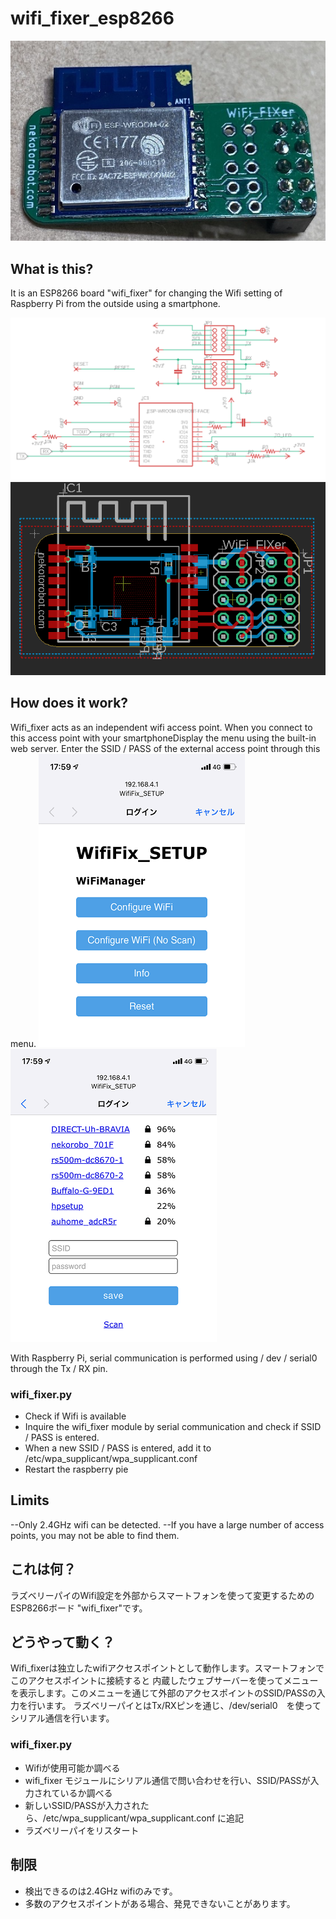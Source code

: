 # wifi_fixer_esp8266
![wifi_fixer](image/wifi_fixer1.jpg)

## What is this?
It is an ESP8266 board "wifi_fixer" for changing the Wifi setting of Raspberry Pi from the outside using a smartphone.

![wifi_fixer](image/wifi_fixer3.jpg) ![wifi_fixer](image/wifi_fixer4.jpg)

## How does it work?
Wifi_fixer acts as an independent wifi access point. 
When you connect to this access point with your smartphoneDisplay the menu using the built-in web server. 
Enter the SSID / PASS of the external access point through this menu.
![wifi_fixer5](image/wifi_fixer5.jpg)
![wifi_fixer6](image/wifi_fixer6.jpg)


With Raspberry Pi, serial communication is performed using / dev / serial0 through the Tx / RX pin.

### wifi_fixer.py
- Check if Wifi is available
- Inquire the wifi_fixer module by serial communication and check if SSID / PASS is entered.
- When a new SSID / PASS is entered, add it to /etc/wpa_supplicant/wpa_supplicant.conf
- Restart the raspberry pie


## Limits
--Only 2.4GHz wifi can be detected.
--If you have a large number of access points, you may not be able to find them.

## これは何？
ラズベリーパイのWifi設定を外部からスマートフォンを使って変更するためのESP8266ボード "wifi_fixer"です。

## どうやって動く？
Wifi_fixerは独立したwifiアクセスポイントとして動作します。スマートフォンでこのアクセスポイントに接続すると
内蔵したウェブサーバーを使ってメニューを表示します。このメニューを通じて外部のアクセスポイントのSSID/PASSの入力を行います。
ラズベリーパイとはTx/RXピンを通じ、/dev/serial0　を使ってシリアル通信を行います。

### wifi_fixer.py 
- Wifiが使用可能か調べる
- wifi_fixer モジュールにシリアル通信で問い合わせを行い、SSID/PASSが入力されているか調べる
- 新しいSSID/PASSが入力されたら、/etc/wpa_supplicant/wpa_supplicant.conf に追記
- ラズベリーパイをリスタート


## 制限
- 検出できるのは2.4GHz wifiのみです。
- 多数のアクセスポイントがある場合、発見できないことがあります。

